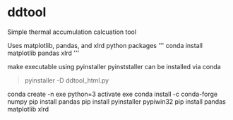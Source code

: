 # ddtool
Simple thermal accumulation calcuation tool




Uses matplotlib, pandas, and xlrd python packages
'''
conda install matplotlib pandas xlrd
'''


make executable using pyinstaller
pyinststaller can be installed via conda
> pyinstaller -D ddtool_html.py




conda create -n exe python=3
activate exe
conda install -c conda-forge numpy
pip install pandas
pip install pyinstaller pypiwin32 
pip install pandas matplotlib xlrd
